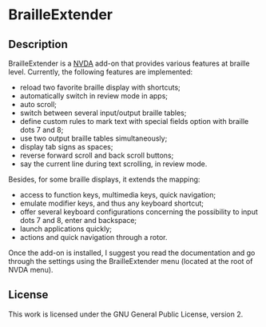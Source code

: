 BrailleExtender
===============

Description
-----------
BrailleExtender is a [NVDA](http://nvda-project.org/) add-on that provides various features at braille level. Currently, the following features are implemented:

* reload two favorite braille display with shortcuts;
* automatically switch in review mode in apps;
* auto scroll;
* switch between several input/output braille tables;
* define custom rules to mark text with special fields option with braille dots 7 and 8;
* use two output braille tables simultaneously;
* display tab signs as spaces;
* reverse forward scroll and back scroll buttons;
* say the current line during text scrolling, in review mode.

Besides, for some braille displays, it extends the mapping:

* access to function keys, multimedia keys, quick navigation;
* emulate modifier keys, and thus any keyboard shortcut;
* offer several keyboard configurations concerning the possibility to input dots 7 and 8, enter and backspace;
* launch applications quickly;
* actions and quick navigation through a rotor.

Once the add-on is installed, I suggest you read the documentation and go through the settings using the BrailleExtender menu (located at the root of NVDA menu).

License
-------
This work is licensed under the GNU General Public License, version 2.
